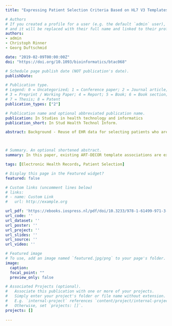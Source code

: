 ```yaml
---
title: "Expressing Patient Selection Criteria Based on HL7 V3 Templates Within the Open-Source Tool ART-DECOR"

# Authors
# If you created a profile for a user (e.g. the default `admin` user), write the username (folder name) here 
# and it will be replaced with their full name and linked to their profile.
authors:
- admin
- Christoph Rinner
- Georg Duftschmid

date: "2019-02-09T00:00:00Z"
doi: "https://doi.org/10.1093/bioinformatics/btac068"

# Schedule page publish date (NOT publication's date).
publishDate:

# Publication type.
# Legend: 0 = Uncategorized; 1 = Conference paper; 2 = Journal article;
# 3 = Preprint / Working Paper; 4 = Report; 5 = Book; 6 = Book section;
# 7 = Thesis; 8 = Patent
publication_types: ["2"]

# Publication name and optional abbreviated publication name.
publication: In Studies in health technology and informatics
publication_short: In Stud Health Technol Inform.

abstract: Background - Reuse of EHR data for selecting patients who are eligible for clinical research can substantially improve the recruitment process. ART-DECOR is an open-source tool that is commonly used to design and publish HL7 V3 templates of national (e.g. ELGA) and international EHR initiatives. Objectives - Extend ART-DECOR to allow the definition of criteria that may be used for patient selection. Methods - Using the native ART-DECOR development framework we extended existing ART-DECOR template associations by allowing conditions to be formulated. Results - An editor for the specification of conditions was implemented. The resulting criteria are internally translated to XPath expressions and can be immediately applied to CDA documents. As a prototypical application of our approach we implemented a "Trial Criteria Evaluator" tool that allows trial eligibility criteria to be composed of our ART-DECOR criteria and have them checked against a patient's CDA documents. Conclusion - Referring to HL7 templates, our criteria can be applied to documents of national EHR systems such as ELGA and hereby reach a broad patient cohort. Implementing our approach within ART-DECOR alleviates its reuse and enhancement by other researchers.



# Summary. An optional shortened abstract.
summary: In this paper, existing ART-DECOR template associations are extended, to supports experts in the formulation of conditions for patient selection in clinical research.

tags: [Electronic Health Records, Patient Selection]

# Display this page in the Featured widget?
featured: false

# Custom links (uncomment lines below)
# links:
# - name: Custom Link
#   url: http://example.org

url_pdf: 'https://ebooks.iospress.nl/pdf/doi/10.3233/978-1-61499-971-3-226'
url_code: ''
url_dataset: ''
url_poster: ''
url_project: ''
url_slides: ''
url_source: ''
url_video: ''

# Featured image
# To use, add an image named `featured.jpg/png` to your page's folder. 
image:
  caption: 
  focal_point: ""
  preview_only: false

# Associated Projects (optional).
#   Associate this publication with one or more of your projects.
#   Simply enter your project's folder or file name without extension.
#   E.g. `internal-project` references `content/project/internal-project/index.md`.
#   Otherwise, set `projects: []`.
projects: []
  
---
```

